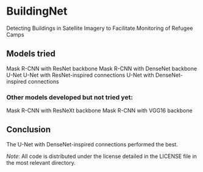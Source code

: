 # BuildingNet
Detecting Buildings in Satellite Imagery to Facilitate Monitoring of Refugee Camps

## Models tried
Mask R-CNN with ResNet backbone
Mask R-CNN with DenseNet backbone
U-Net
U-Net with ResNet-inspired connections
U-Net with DenseNet-inspired connections

### Other models developed but not tried yet:
Mask R-CNN with ResNeXt backbone
Mask R-CNN with VGG16 backbone

## Conclusion
The U-Net with DenseNet-inspired connections performed the best.


_Note_: All code is distributed under the license detailed in the LICENSE file in the most relevant directory.
